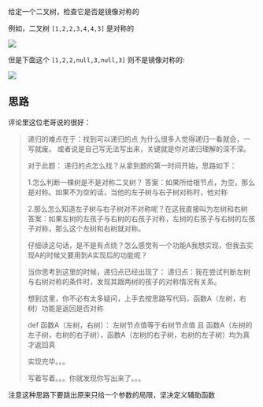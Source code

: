 给定一个二叉树，检查它是否是镜像对称的

例如，二叉树 `[1,2,2,3,4,4,3]` 是对称的



![](https://bwtpicturehouse.oss-cn-shanghai.aliyuncs.com/img/20200921232030.png)

但是下面这个 `[1,2,2,null,3,null,3]` 则不是镜像对称的:

![](https://bwtpicturehouse.oss-cn-shanghai.aliyuncs.com/img/20200921232119.png)

## 思路

评论里这位老哥说的很好：

> 递归的难点在于：找到可以递归的点 为什么很多人觉得递归一看就会，一写就废。 或者说是自己写无法写出来，关键就是你对递归理解的深不深。
>
> 对于此题： 递归的点怎么找？从拿到题的第一时间开始，思路如下：
>
> 1.怎么判断一棵树是不是对称二叉树？ 答案：如果所给根节点，为空，那么是对称。如果不为空的话，当他的左子树与右子树对称时，他对称
>
> 2.那么怎么知道左子树与右子树对不对称呢？在这我直接叫为左树和右树 答案：如果左树的左孩子与右树的右孩子对称，左树的右孩子与右树的左孩子对称，那么这个左树和右树就对称。
>
> 仔细读这句话，是不是有点绕？怎么感觉有一个功能A我想实现，但我去实现A的时候又要用到A实现后的功能呢？
>
> 当你思考到这里的时候，递归点已经出现了： 递归点：我在尝试判断左树与右树对称的条件时，发现其跟两树的孩子的对称情况有关系。
>
> 想到这里，你不必有太多疑问，上手去按思路写代码，函数A（左树，右树）功能是返回是否对称
>
> def 函数A（左树，右树）： 左树节点值等于右树节点值 且 函数A（左树的左子树，右树的右子树），函数A（左树的右子树，右树的左子树）均为真 才返回真
>
> 实现完毕。。。
>
> 写着写着。。。你就发现你写出来了。。。

注意这种思路下要跳出原来只给一个参数的局限，坚决定义辅助函数